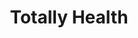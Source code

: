 ---
title: Totally Health
link: http://www.totallyhealth.com
logo: totally_health.jpg

# Events sponsored denoted by `<hackday>` and sponsorship amount/resource
events:
  02-liverpool: "Google Nexus 7 tablet"
---